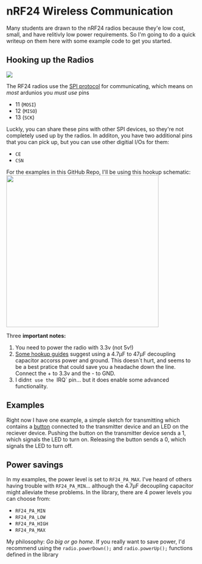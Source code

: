 # nRF24 Wireless Communication

Many students are drawn to the nRF24 radios because they'e low cost, small, and have relitivly low power requirements. So I'm going to do a quick writeup on them here with some example code to get you started.

## Hooking up the Radios

[<img src="https://www.mysensors.org/uploads/57c1a2411730a6c715b6b1b0/image/nrfTop.png">](https://www.mysensors.org/)

The RF24 radios use the [SPI protocol](https://www.arduino.cc/en/reference/SPI) for communicating, which means on _most_ ardunios you *must use* pins 

 * 11 (`MOSI`) 
 * 12 (`MISO`)
 * 13 (`SCK`) 

 Luckly, you can share these pins with other SPI devices, so they're not completely used up by the radios. In additon, you have two additional pins that you can pick up, but you can use other digitial I/Os for them:

  * `CE` 
  * `CSN`

For the examples in this GitHub Repo, I'll be using this hookup schematic: 
<img src="https://raw.githubusercontent.com/mrsoltys/GEEN1400/master/nRF24/radioHookup.png" width="400">

Three __important notes:__ 

 1) You need to power the radio with 3.3v (not 5v!)
 2) [Some hookup guides](https://www.mysensors.org/build/connect_radio) suggest using a 4.7µF to 47µF decoupling capacitor accorss power and ground. This doesn`t hurt, and seems to be a best pratice that could save you a headache down the line. Connect the + to 3.3v and the - to GND.
 3) I didn`t use the `IRQ` pin... but it does enable some advanced functionality.

## Examples
Right now I have one example, a simple sketch for transmitting which contains a [button](https://github.com/mrsoltys/GEEN1400/tree/master/Buttons) connected to the transmitter device and an LED on the reciever device. Pushing the button on the transmitter device sends a 1, which signals the LED to turn on. Releasing the button sends a 0, which signals the LED to turn off.

## Power savings
In my examples, the power level is set to `RF24_PA_MAX`. I've heard of others having trouble with `RF24_PA_MIN`... although the 4.7µF decoupling capacitor might alleviate these problems. In the library, there are 4 power levels you can choose from:

 * `RF24_PA_MIN` 
 * `RF24_PA_LOW`
 * `RF24_PA_HIGH` 
 * `RF24_PA_MAX`

 My philosophy: _Go big or go home_. If you really want to save power, I'd recommend using the `radio.powerDown();` and `radio.powerUp();` functions defined in the library